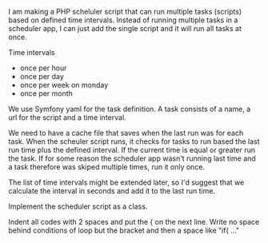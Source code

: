 I am making a PHP scheluler script that can run multiple tasks (scripts) based on defined time intervals. Instead of running multiple tasks in a scheduler app, I can just add the single script and it will run all tasks at once.

Time intervals

- once per hour
- once per day
- once per week on monday
- once per month

We use Symfony yaml for the task definition. A task consists of a name, a url for the script and a time interval.

We need to have a cache file that saves when the last run was for each task. When the scheuler script runs, it checks for tasks to run based the last run time plus the defined interval. If the current time is equal or greater run the task. If for some reason the scheduler app wasn't running last time and a task therefore was skiped multiple times, run it only once.

The list of time intervals might be extended later, so I'd suggest that we calculate the interval in seconds and add it to the last run time.

Implement the scheduler script as a class.

Indent all codes with 2 spaces and put the { on the next line. Write no space behind conditions of loop but the bracket and then a space like "if( ..."
